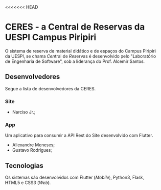 <<<<<<< HEAD
# CERES - a Central de Reservas da UESPI Campus Piripiri

O sistema de reserva de material didático e de espaços do Campus Piripiri da UESPI, se chama *Cen*tral de *Res*ervas é desenvolvido pelo "Laboratório de Engenharia de Software", sob a liderança do Prof. Alcemir Santos.

## Desenvolvedores
 Segue a lista de desenvolvedores da CERES.
 
### Site
- Narciso Jr.;

### App 

Um aplicativo para consumir a API Rest do Site desenvolvido com Flutter.

- Allexandre Meneses;
- Gustavo Rodrigues;

## Tecnologias

Os sistemas são desenvolvidos com Flutter (_Mobile_), Python3, Flask, HTML5 e CSS3 (_Web_).
